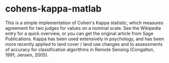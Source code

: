 # cohens-kappa-matlab
This is a simple implementation of Cohen's Kappa statistic, which measures agreement for two judges for values on a nominal scale. See the Wikipedia entry for a quick overview, or you can get the original article from Sage Publications. Kappa has been used extensively in psychology, and has been more recently applied to land cover / land use changes and to assessments of accuracy for classification algorithms in Remote Sensing (Congalton, 1991; Jensen, 2005).
